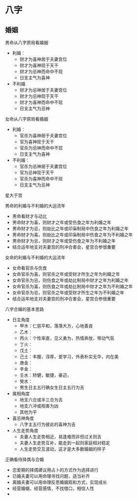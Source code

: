 # 八字

## 婚姻

男命从八字原局看婚姻
- 利婚：
  - 财才为喜神居于夫妻宫位
  - 财才为喜神现于天干
  - 财才为忌神而命中不现
  - 日支主气为喜神
- 不利婚
  - 财才为忌神居于夫妻宫位
  - 财才为忌神现于天干
  - 财才为喜神而命中不现
  - 日支主气为忌神

女命从八字原局看婚姻
- 利婚：
  - 官杀为喜神居于夫妻宫位
  - 官为喜神现于天干
  - 官杀为忌神而命中不现
  - 日支主气为喜神
- 不利婚：
  - 官杀为忌神居于夫妻宫位
  - 官为忌神现于天干
  - 官杀为喜神而命中不现
  - 日支主气为忌神

星大于宫

男命的利婚与不利婚的大运流年
- 男命看财才与动比
- 男命财才为喜，则财才之年或受伤食之年为利婚之年
- 男命财才为忌，则劫比之年或印枭制局中伤食之年为利婚之年
- 男命财才为喜，则劫比之年或印枭制局中伤食之年为不利婚之年
- 男命财才为忌，则财才之年或受伤食之年为不利婚之年
- 结合运年地支对夫妻宫的刑冲合害会，星宫合参很重要

女命的利婚与不利婚的大运流年
- 女命看官杀与伤食
- 女命官杀为喜，则官杀之年或受财才所生之年为利婚之年
- 女命官杀为忌，则伤食之年或劫比制局中财才之年为利婚之年
- 女命官杀为喜，则伤食之年或劫比制局中财才之年为不利婚之年
- 女命官杀为忌，则官杀之年或受财才所生之年为不利婚之年
- 结合运年地支对夫妻宫的刑冲合害会，星宫合参很重要

八字合婚的基本思路

- 日主角度
  - 甲木：仁慈平和，落落大方，心地善良
  - 乙木：
  - 丙火：个性率直，见义勇为，热情奔放，带动气氛
  - 丁火：
  - 戊土：
  - 己土：丰膄，淳厚，爱学习，外表朴实无华，内在美
  - 庚金：
  - 辛金：
  - 壬水：矫健，敏捷，豪迈，
  - 癸水：
  - 男生日主五行确女生日主五行为吉
- 属相角度
  - 地支六合或半三合为吉
  - 地支六冲或相害为凶
  - 其他为平
- 喜忌神角度
  - 八字主五行为彼此的喜神为吉
- 人生走势角度
  - 夫妻人生走势相近，易逢难而非但过关则吉
  - 夫妻人生走势互补，能走到一起则家庭相对稳定
  - 人生走势交互波动，这才是大多数婚姻的样子

正确看待择偶与合婚
- 恋爱期的择偶建议用占卜的方式作为选择进行
- 已婚夫妻可以用命理寻找问题，适当补齐
- 离婚夫妻可以用命理反思婚姻观和方式，实现成长
- 经营婚姻，经营感情，不找借口，相信人性
- 